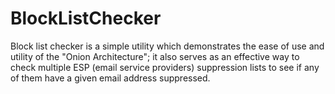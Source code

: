 # BlockListChecker
Block list checker is a simple utility which demonstrates the ease of use and utility of the "Onion Architecture"; it also serves as an effective way to check multiple ESP (email service providers) suppression lists to see if any of them have a given email address suppressed.
